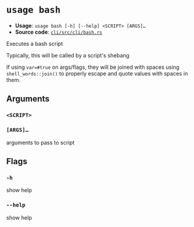# `usage bash`

- **Usage**: `usage bash [-h] [--help] <SCRIPT> [ARGS]…`
- **Source code**: [`cli/src/cli/bash.rs`](https://github.com/jdx/usage/blob/main/cli/src/cli/bash.rs)

Executes a bash script

Typically, this will be called by a script's shebang

If using `var=#true` on args/flags, they will be joined with spaces using `shell_words::join()`
to properly escape and quote values with spaces in them.

## Arguments

### `<SCRIPT>`

### `[ARGS]…`

arguments to pass to script

## Flags

### `-h`

show help

### `--help`

show help
